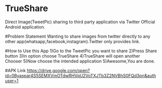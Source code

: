 # TrueShare
Direct Image(TweetPic) sharing to third party application via Twitter Official Android application.

#Problem Statement
Wanting to share images from twitter directly to any other app(whatsapp,facebook,instagram).Twitter only provides link. 

#How to Use this App
1)Go to the TweetPic you want to share
2)Press Share button
3)In option choose TrueShare
4)TrueShare will open another Chooser
5)Now choose the intended application
5)Awesome,You are done.

#APK Link
https://drive.google.com/open?id=0Byaspar4S5SEMXVmOTdwRHVqU2VoTXJTb3Z2NVBhS0FQd3pn&authuser=1
